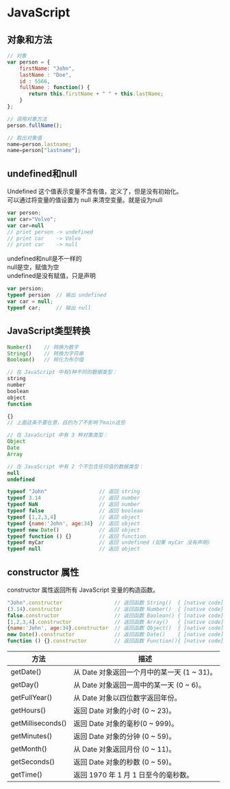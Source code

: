 # JavaScript

## 对象和方法

```javascript
// 对象
var person = {
    firstName: "John",
    lastName : "Doe",
    id : 5566,
    fullName : function() {
       return this.firstName + " " + this.lastName;
    }
};

// 调用对象方法
person.fullName();

// 取出对象值
name=person.lastname;
name=person["lastname"];
```

## undefined和null

Undefined 这个值表示变量不含有值，定义了，但是没有初始化。  
可以通过将变量的值设置为 null 来清空变量。就是设为null  

```javascript
var person;
var car="Volvo";
var car=null
// print person -> undefined
// print car    -> Volvo
// print car    -> null
```

undefined和null是不一样的  
null是空，赋值为空  
undefined是没有赋值，只是声明  

```javascript
var persion;
typeof persion  // 输出 undefined
var car = null;
typeof car;     // 输出 null
```

## JavaScript类型转换

```JavaScript
Number()    // 转换为数字
String()    // 转换为字符串
Boolean()   // 转化为布尔值

// 在 JavaScript 中有5种不同的数据类型：
string
number
boolean
object
function

{}
// 上面这条不要在意，目的为了不影响下main这些

// 在 JavaScript 中有 3 种对象类型：  
Object
Date
Array

// 在 JavaScript 中有 2 个不包含任何值的数据类型：  
null  
undefined  

typeof "John"                 // 返回 string
typeof 3.14                   // 返回 number
typeof NaN                    // 返回 number
typeof false                  // 返回 boolean
typeof [1,2,3,4]              // 返回 object
typeof {name:'John', age:34}  // 返回 object
typeof new Date()             // 返回 object
typeof function () {}         // 返回 function
typeof myCar                  // 返回 undefined (如果 myCar 没有声明)
typeof null                   // 返回 object
```

## constructor 属性

constructor 属性返回所有 JavaScript 变量的构造函数。  

```JavaScript
"John".constructor                 // 返回函数 String()  { [native code] }
(3.14).constructor                 // 返回函数 Number()  { [native code] }
false.constructor                  // 返回函数 Boolean() { [native code] }
[1,2,3,4].constructor              // 返回函数 Array()   { [native code] }
{name:'John', age:34}.constructor  // 返回函数 Object()  { [native code] }
new Date().constructor             // 返回函数 Date()    { [native code] }
function () {}.constructor         // 返回函数 Function(){ [native code] }
```

|方法|描述|
|----|----|
getDate()|从 Date 对象返回一个月中的某一天 (1 ~ 31)。
getDay()|从 Date 对象返回一周中的某一天 (0 ~ 6)。
getFullYear()|从 Date 对象以四位数字返回年份。
getHours()|返回 Date 对象的小时 (0 ~ 23)。
getMilliseconds()|返回 Date 对象的毫秒(0 ~ 999)。
getMinutes()|返回 Date 对象的分钟 (0 ~ 59)。
getMonth()|从 Date 对象返回月份 (0 ~ 11)。
getSeconds()|返回 Date 对象的秒数 (0 ~ 59)。
getTime()|返回 1970 年 1 月 1 日至今的毫秒数。
